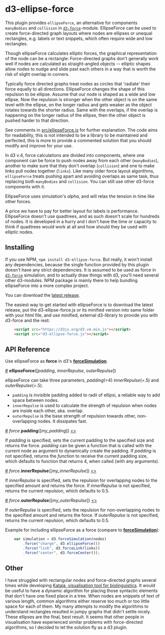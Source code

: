 # d3-ellipse-force

This plugin provides `ellipseForce`, an alternative for components `manyBodies` and `collision`  in [`d3-force`](https://github.com/d3/d3-force)-module. EllipseForce can be used to create force-directed graph layouts where nodes are ellipses or unequal rectangles, e.g. labels or text snippets, which often require wide and low rectangles. 

Though ellipseForce calculates elliptic forces, the graphical representation of the node can be a rectangle: Force-directed graphs don't generally work well if nodes are calculated as straight-angled objects -- elliptic shapes allow nodes to nudge and slide past each others in a way that is worth the risk of slight overlap in corners.     

Typically force directed graphs treat nodes as circles that 'radiate' their force equally to all directions. EllipseForce changes the shape of this repulsion to be ellipse. Assume that our node is shaped as a wide and low ellipse. Now the repulsion is stronger when the other object is on the same level with the ellipse, on the longer radius and gets weaker as the object rotates towards the shorter radius. Same with the overlaps, if the overlap is happening on the longer radius of the ellipse, then the other object is pushed harder to that direction. 

See comments in [src/ellipseForce.js](src/ellipseForce.js) for further explanation. The code aims for readability, this is not intended to be a library to be maintained and perfected, this is more to provide a commented solution that you should modify and improve for your use.  

In d3 v.4, force calculations are divided into components, where one component can be force to push nodes away from each other (`manyBodies`), another to make sure that they don't overlap (`collision`) and one to make links pull nodes together (`links`). Like many older force layout algorithms, `ellipseForce` treats pushing apart and avoiding overlaps as same task, thus replacing both `manyBodies` and `collision`. You can still use other d3-force components with it. 

EllipseForce uses simulation's *alpha*, and will relax the tension in time like other forces.   

A price we have to pay for better layout for labels is performance. EllipseForce doesn't use quadtrees, and as such doesn't scale for hundreds of nodes. It is developed in a hurry and I don't have the time or capacity to think if quadtrees would work at all and how should they be used with elliptic nodes.   

## Installing

If you use NPM, `npm install d3-ellipse-force`. But really, it won't install any dependencies, because the single function provided by this plugin doesn't have any strict dependencies. It is assumed to be used as force in [`d3-force`](https://github.com/d3/d3-force) simulation, and to actually draw things with d3, you'll need several other d3-modules. NPM package is mainly there to help bundling ellipseForce into a more complex project.  

You can download the [latest release](https://github.com/d3/d3-ellipse-force/releases/latest).

The easiest way to get started with ellipseForce is to download the latest release, put the d3-ellipse-force.js or its minified version into same folder with your html file, and use minified, external d3-library to provide you with d3-force and the rest:

```html
    <script src="https://d3js.org/d3.v4.min.js"></script>
    <script src="d3-ellipse-force.js"></script>
```


## API Reference

Use ellipseForce as **force** in d3's [**forceSimulation**](https://github.com/d3/d3-force#simulation_force).  

<a href="#ellipseForce" name="ellipseForce">#</a> <b>ellipseForce</b>([*padding*, *innerRepulse*, *outerRepulse*])

ellipseForce can take three parameters, *padding*(=4) *innerRepulse*(=.5) and *outerRepulse*(=.5). 

* `padding` is invisible padding added to radii of ellipsi, a reliable way to add space between nodes.  
* `innerRepulse` is used to calculate the strength of repulsion when nodes are inside each other, aka. overlap. 
* `outerRepulse` is the base strength of repulsion towards other, non-overlapping nodes. It dissipates fast.  

<a name="padding" href="#padding">#</a> <i>force</i>.<b>padding</b>([<i>my_padding</i>]) [<>](https://github.com/jpurma/d3-ellipse-force/blob/master/src/ellipseForce.js#L141 "Source")

If *padding* is specified, sets the current padding to the specified size and returns the force. *padding* can be given a function that is called with the current node as argument to dynamically create the padding. If *padding* is not specified, returns the *function* to receive the current padding size, which defaults to function that returns 4, when called (with any arguments).

<a name="innerRepulse" href="#innerRepulse">#</a> <i>force</i>.<b>innerRepulse</b>([<i>my_innerRepulse</i>]) [<>](https://github.com/jpurma/d3-ellipse-force/blob/master/src/ellipseForce.js#L132 "Source")

If *innerRepulse* is specified, sets the repulsion for overlapping nodes to the specified amount and returns the force. If *innerRepulse* is not specified, returns the current repulsion, which defaults to 0.5.

<a name="outerRepulse" href="#outerRepulse">#</a> <i>force</i>.<b>outerRepulse</b>([<i>my_outerRepulse</i>]) [<>](https://github.com/jpurma/d3-ellipse-force/blob/master/src/ellipseForce.js#L123 "Source")

If *outerRepulse* is specified, sets the repulsion for non-overlapping nodes to the specified amount and returns the force. If *outerRepulse* is not specified, returns the current repulsion, which defaults to 0.5.


Example for including ellipseForce as a force (compare to [**forceSimulation**](https://github.com/d3/d3-force#simulation_force)):

```js
    var simulation = d3.forceSimulation(nodes)
        .force("charge", d3.ellipseForce())
        .force("link", d3.forceLink(links))
        .force("center", d3.forceCenter());
```
## Other

I have struggled with rectangular nodes and force-directed graphs several times while developing [Kataja, visualisation tool for biolinguistics](https://github.com/jpurma/Kataja). It would be useful to have a dynamic algorithm for placing those syntactic elements that don't have one fixed place in a tree. When nodes are snippets of text of various length, common algorithms either reserve too much or too little space for each of them. My many attempts to modify the algorithms to understand rectangles resulted in jumpy graphs that didn't settle nicely. These ellipses are the final, best result. It seems that other people in visualisation have experienced similar problems with force-directed algorithms, so I decided to let the solution fly as a d3 plugin.
